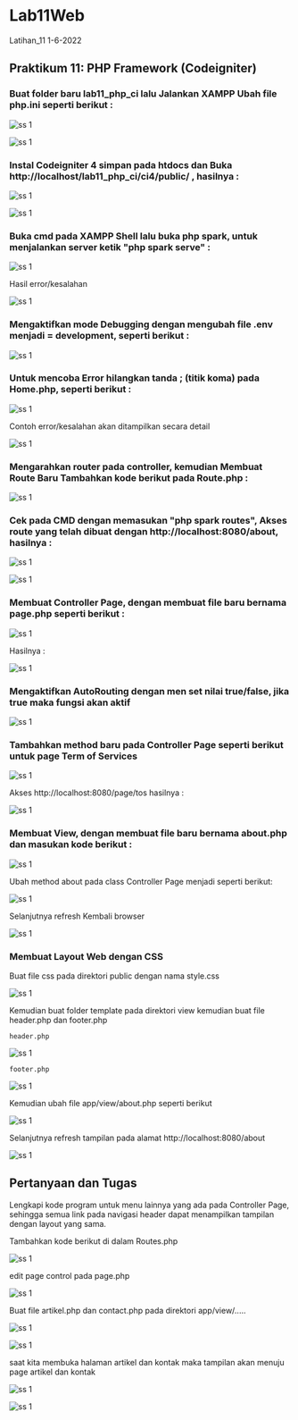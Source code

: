 # Lab11Web
Latihan_11 1-6-2022

## Praktikum 11: PHP Framework (Codeigniter)

### Buat folder baru lab11_php_ci lalu Jalankan XAMPP Ubah file php.ini seperti berikut :

![ss 1](img/ss1-1.png)

![ss 1](img/ss1-2.png)

### Instal Codeigniter 4 simpan pada htdocs dan Buka http://localhost/lab11_php_ci/ci4/public/ , hasilnya :

![ss 1](img/ss2-1.png)

![ss 1](img/ss2-2.png)

### Buka cmd pada XAMPP Shell lalu buka php spark, untuk menjalankan server ketik "php spark serve" :

![ss 1](img/ss3-1.png)

Hasil error/kesalahan

![ss 1](img/ss3-2.png)

### Mengaktifkan mode Debugging dengan mengubah file .env menjadi = development, seperti berikut :

![ss 1](img/ss3-3.png)

### Untuk mencoba Error hilangkan tanda ; (titik koma) pada Home.php, seperti berikut :

![ss 1](img/ss4-1.png)

Contoh error/kesalahan akan ditampilkan secara detail

![ss 1](img/ss4-2.png)

### Mengarahkan router pada controller, kemudian Membuat Route Baru Tambahkan kode berikut pada Route.php :

![ss 1](img/ss5-1.png)

### Cek pada CMD dengan memasukan "php spark routes", Akses route yang telah dibuat dengan http://localhost:8080/about, hasilnya :

![ss 1](img/ss5-2.png)

![ss 1](img/ss5-3.png)

### Membuat Controller Page, dengan membuat file baru bernama page.php seperti berikut :

![ss 1](img/ss6-1.png)

Hasilnya :

![ss 1](img/ss6-2.png)

### Mengaktifkan AutoRouting dengan men set nilai true/false, jika true maka fungsi akan aktif

![ss 1](img/ss7-1.png)

### Tambahkan method baru pada Controller Page seperti berikut untuk page Term of Services

![ss 1](img/ss7-2.png)

Akses http://localhost:8080/page/tos hasilnya :

![ss 1](img/ss7-3.png)

### Membuat View, dengan membuat file baru bernama about.php dan masukan kode berikut :

![ss 1](img/ss8-1.png)

Ubah method about pada class Controller Page menjadi seperti berikut:

![ss 1](img/ss8-2.png)

Selanjutnya refresh Kembali browser

![ss 1](img/ss8-3.png)

### Membuat Layout Web dengan CSS
Buat file css pada direktori public dengan nama style.css

![ss 1](img/ss9-4.png)

Kemudian buat folder template pada direktori view kemudian buat file header.php dan footer.php

`header.php`

![ss 1](img/ss9-1.png)

`footer.php`

![ss 1](img/ss9-2.png)

Kemudian ubah file app/view/about.php seperti berikut

![ss 1](img/ss9-3.png)

Selanjutnya refresh tampilan pada alamat http://localhost:8080/about

![ss 1](img/ss9-5.png)

## Pertanyaan dan Tugas
Lengkapi kode program untuk menu lainnya yang ada pada Controller Page, sehingga semua link pada navigasi header dapat menampilkan tampilan dengan layout yang sama.

Tambahkan kode berikut di dalam Routes.php

![ss 1](img/ss10-1.png)

edit page control pada page.php

![ss 1](img/ss10-2.png)

Buat file artikel.php dan contact.php pada direktori app/view/.....

![ss 1](img/ss10-3.png)

![ss 1](img/ss10-4.png)

saat kita membuka halaman artikel dan kontak maka tampilan akan menuju page artikel dan kontak

![ss 1](img/ss10-5.png)

![ss 1](img/ss10-6.png)